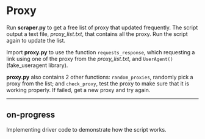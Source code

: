 # Proxy

Run **scraper.py** to get a free list of proxy that updated frequently. The script output a text file, *proxy_list.txt*, that contains all the proxy. Run the script again to update the list.

Import **proxy.py** to use the function ```requests_response```, which requesting a link using one of the proxy from the *proxy_list.txt*, and ```UserAgent()``` (fake_useragent library).

**proxy.py** also contains 2 other functions: ```random_proxies```, randomly pick a proxy from the list; and ```check_proxy```, test the proxy to make sure that it is working properly. If failed, get a new proxy and try again. 

---
## on-progress
Implementing driver code to demonstrate how the script works.
